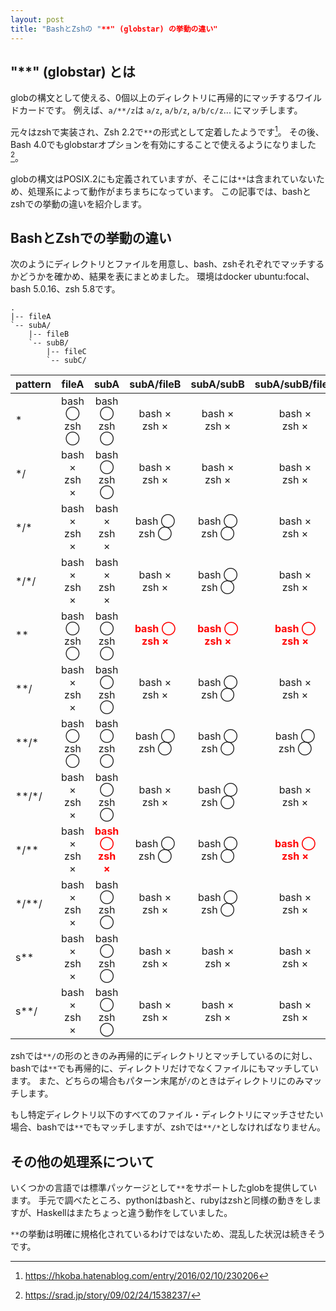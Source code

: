 ```yaml
---
layout: post
title: "BashとZshの "**" (globstar) の挙動の違い"
---
```


## "**" (globstar) とは

globの構文として使える、0個以上のディレクトリに再帰的にマッチするワイルドカードです。
例えば、`a/**/z`は `a/z`, `a/b/z`, `a/b/c/z`... にマッチします。

元々はzshで実装され、Zsh 2.2で`**`の形式として定着したようです[^1]。
その後、Bash 4.0でもglobstarオプションを有効にすることで使えるようになりました[^2]。

globの構文はPOSIX.2にも定義されていますが、そこには`**`は含まれていないため、処理系によって動作がまちまちになっています。
この記事では、bashとzshでの挙動の違いを紹介します。

[^1]: https://hkoba.hatenablog.com/entry/2016/02/10/230206
[^2]: https://srad.jp/story/09/02/24/1538237/

## BashとZshでの挙動の違い

次のようにディレクトリとファイルを用意し、bash、zshそれぞれでマッチするかどうかを確かめ、結果を表にまとめました。
環境はdocker ubuntu:focal、bash 5.0.16、zsh 5.8です。

```
.
|-- fileA
`-- subA/
    |-- fileB
    `-- subB/
        |-- fileC
        `-- subC/
```

| pattern  | fileA | subA | subA/fileB | subA/subB | subA/subB/fileC | subA/subB/subC |
|:---------|:-----:|:----:|:----------:|:---------:|:---------------:|:--------------:|
| \*       | bash ◯<br>zsh ◯ | bash ◯<br>zsh ◯ | bash ×<br>zsh × | bash ×<br>zsh × | bash ×<br>zsh × | bash ×<br>zsh × |
| \*/      | bash ×<br>zsh × | bash ◯<br>zsh ◯ | bash ×<br>zsh × | bash ×<br>zsh × | bash ×<br>zsh × | bash ×<br>zsh × |
| \*/\*    | bash ×<br>zsh × | bash ×<br>zsh × | bash ◯<br>zsh ◯ | bash ◯<br>zsh ◯ | bash ×<br>zsh × | bash ×<br>zsh × |
| \*/\*/   | bash ×<br>zsh × | bash ×<br>zsh × | bash ×<br>zsh × | bash ◯<br>zsh ◯ | bash ×<br>zsh × | bash ×<br>zsh × |
| \*\*     | bash ◯<br>zsh ◯ | bash ◯<br>zsh ◯ | <font color="red">**bash ◯<br>zsh ×**</font> | <font color="red">**bash ◯<br>zsh ×**</font> | <font color="red">**bash ◯<br>zsh ×**</font> | <font color="red">**bash ◯<br>zsh ×**</font> |
| \*\*/    | bash ×<br>zsh × | bash ◯<br>zsh ◯ | bash ×<br>zsh × | bash ◯<br>zsh ◯ | bash ×<br>zsh × | bash ◯<br>zsh ◯ |
| \*\*/\*  | bash ◯<br>zsh ◯ | bash ◯<br>zsh ◯ | bash ◯<br>zsh ◯ | bash ◯<br>zsh ◯ | bash ◯<br>zsh ◯ | bash ◯<br>zsh ◯ |
| \*\*/\*/ | bash ×<br>zsh × | bash ◯<br>zsh ◯ | bash ×<br>zsh × | bash ◯<br>zsh ◯ | bash ×<br>zsh × | bash ◯<br>zsh ◯ |
| \*/\*\*  | bash ×<br>zsh × | <font color="red">**bash ◯<br>zsh ×**</font> | bash ◯<br>zsh ◯ | bash ◯<br>zsh ◯ | <font color="red">**bash ◯<br>zsh ×**</font> | <font color="red">**bash ◯<br>zsh ×**</font> |
| \*/\*\*/ | bash ×<br>zsh × | bash ◯<br>zsh ◯ | bash ×<br>zsh × | bash ◯<br>zsh ◯ | bash ×<br>zsh × | bash ◯<br>zsh ◯ |
| s\*\*    | bash ×<br>zsh × | bash ◯<br>zsh ◯ | bash ×<br>zsh × | bash ×<br>zsh × | bash ×<br>zsh × | bash ×<br>zsh × |
| s\*\*/   | bash ×<br>zsh × | bash ◯<br>zsh ◯ | bash ×<br>zsh × | bash ×<br>zsh × | bash ×<br>zsh × | bash ×<br>zsh × |

zshでは`**/`の形のときのみ再帰的にディレクトリとマッチしているのに対し、bashでは`**`でも再帰的に、ディレクトリだけでなくファイルにもマッチしています。
また、どちらの場合もパターン末尾が`/`のときはディレクトリにのみマッチします。

もし特定ディレクトリ以下のすべてのファイル・ディレクトリにマッチさせたい場合、bashでは`**`でもマッチしますが、zshでは`**/*`としなければなりません。

## その他の処理系について

いくつかの言語では標準パッケージとして`**`をサポートしたglobを提供しています。
手元で調べたところ、pythonはbashと、rubyはzshと同様の動きをしますが、Haskellはまたちょっと違う動作をしていました。

`**`の挙動は明確に規格化されているわけではないため、混乱した状況は続きそうです。
